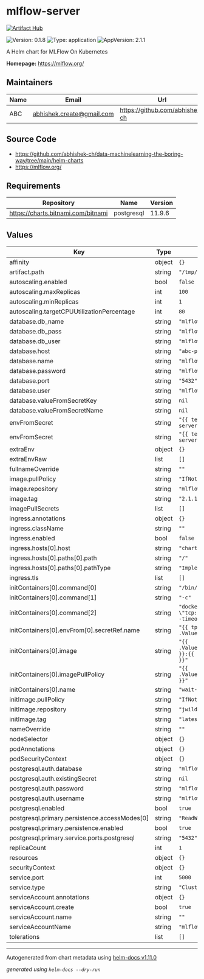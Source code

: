# mlflow-server

[![Artifact Hub](https://img.shields.io/endpoint?url=https://artifacthub.io/badge/repository/mlflowserver)](https://artifacthub.io/packages/search?repo=mlflowserver)

![Version: 0.1.8](https://img.shields.io/badge/Version-0.1.8-informational?style=flat-square) ![Type: application](https://img.shields.io/badge/Type-application-informational?style=flat-square) ![AppVersion: 2.1.1](https://img.shields.io/badge/AppVersion-2.1.1-informational?style=flat-square)

A Helm chart for MLFlow On Kubernetes

**Homepage:** <https://mlflow.org/>

## Maintainers

| Name | Email | Url |
| ---- | ------ | --- |
| ABC | <abhishek.create@gmail.com> | <https://github.com/abhishek-ch> |

## Source Code

* <https://github.com/abhishek-ch/data-machinelearning-the-boring-way/tree/main/helm-charts>
* <https://mlflow.org/>

## Requirements

| Repository | Name | Version |
|------------|------|---------|
| https://charts.bitnami.com/bitnami | postgresql | 11.9.6 |

## Values

| Key | Type | Default | Description |
|-----|------|---------|-------------|
| affinity | object | `{}` |  |
| artifact.path | string | `"/tmp/abc"` |  |
| autoscaling.enabled | bool | `false` |  |
| autoscaling.maxReplicas | int | `100` |  |
| autoscaling.minReplicas | int | `1` |  |
| autoscaling.targetCPUUtilizationPercentage | int | `80` |  |
| database.db_name | string | `"mlflow"` |  |
| database.db_pass | string | `"mlflow"` |  |
| database.db_user | string | `"mlflow"` |  |
| database.host | string | `"abc-postgresql"` |  |
| database.name | string | `"mlflow"` |  |
| database.password | string | `"mlflow"` |  |
| database.port | string | `"5432"` |  |
| database.user | string | `"mlflow"` |  |
| database.valueFromSecretKey | string | `nil` |  |
| database.valueFromSecretName | string | `nil` |  |
| envFromSecret | string | `"{{ template \"mlflow-server.fullname\" . }}-env"` |  |
| envFromSecret | string | `"{{ template \"mlflow-server.fullname\" . }}-env"` |  |
| extraEnv | object | `{}` |  |
| extraEnvRaw | list | `[]` |  |
| fullnameOverride | string | `""` |  |
| image.pullPolicy | string | `"IfNotPresent"` |  |
| image.repository | string | `"mlflow"` |  |
| image.tag | string | `"2.1.1"` |  |
| imagePullSecrets | list | `[]` |  |
| ingress.annotations | object | `{}` |  |
| ingress.className | string | `""` |  |
| ingress.enabled | bool | `false` |  |
| ingress.hosts[0].host | string | `"chart-example.local"` |  |
| ingress.hosts[0].paths[0].path | string | `"/"` |  |
| ingress.hosts[0].paths[0].pathType | string | `"ImplementationSpecific"` |  |
| ingress.tls | list | `[]` |  |
| initContainers[0].command[0] | string | `"/bin/sh"` |  |
| initContainers[0].command[1] | string | `"-c"` |  |
| initContainers[0].command[2] | string | `"dockerize -wait \"tcp://$DB_HOST:$DB_PORT\" -timeout 120s"` |  |
| initContainers[0].envFrom[0].secretRef.name | string | `"{{ tpl .Values.envFromSecret . }}"` |  |
| initContainers[0].image | string | `"{{ .Values.initImage.repository }}:{{ .Values.initImage.tag }}"` |  |
| initContainers[0].imagePullPolicy | string | `"{{ .Values.initImage.pullPolicy }}"` |  |
| initContainers[0].name | string | `"wait-for-postgres"` |  |
| initImage.pullPolicy | string | `"IfNotPresent"` |  |
| initImage.repository | string | `"jwilder/dockerize"` |  |
| initImage.tag | string | `"latest"` |  |
| nameOverride | string | `""` |  |
| nodeSelector | object | `{}` |  |
| podAnnotations | object | `{}` |  |
| podSecurityContext | object | `{}` |  |
| postgresql.auth.database | string | `"mlflow"` |  |
| postgresql.auth.existingSecret | string | `nil` |  |
| postgresql.auth.password | string | `"mlflow"` |  |
| postgresql.auth.username | string | `"mlflow"` |  |
| postgresql.enabled | bool | `true` |  |
| postgresql.primary.persistence.accessModes[0] | string | `"ReadWriteOnce"` |  |
| postgresql.primary.persistence.enabled | bool | `true` |  |
| postgresql.primary.service.ports.postgresql | string | `"5432"` |  |
| replicaCount | int | `1` |  |
| resources | object | `{}` |  |
| securityContext | object | `{}` |  |
| service.port | int | `5000` |  |
| service.type | string | `"ClusterIP"` |  |
| serviceAccount.annotations | object | `{}` |  |
| serviceAccount.create | bool | `true` |  |
| serviceAccount.name | string | `""` |  |
| serviceAccountName | string | `"mlflow"` |  |
| tolerations | list | `[]` |  |

----------------------------------------------
Autogenerated from chart metadata using [helm-docs v1.11.0](https://github.com/norwoodj/helm-docs/releases/v1.11.0)

_generated using `helm-docs --dry-run`_